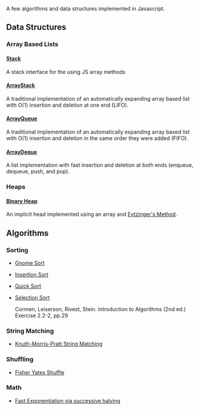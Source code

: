 A few algorithms and data structures implemented in Javascript.

## Data Structures

### Array Based Lists

#### [Stack](http://en.wikipedia.org/wiki/Stack_%28abstract_data_type%29)

A stack interface for the using JS array methods

#### [ArrayStack](http://opendatastructures.org/ods-java/2_1_ArrayStack_Fast_Stack_O.html)

A traditional implementation of an automatically expanding array based list
with O(1) insertion and deletion at one end (LIFO).

#### [ArrayQueue](http://opendatastructures.org/ods-java/2_3_ArrayQueue_Array_Based_.html)

A traditional implementation of an automatically expanding array based list
with O(1) insertion and deletion in the same order they were added
(FIFO).

#### [ArrayDeque](http://opendatastructures.org/ods-java/2_4_ArrayDeque_Fast_Deque_O.html)

A list implementation with fast insertion and deletion at both ends (enqueue,
dequeue, push, and pop).

### Heaps

#### [Binary Heap](http://opendatastructures.org/ods-java/10_1_BinaryHeap_Implicit_Bi.html)

An implicit head implemented using an array and
[Eytzinger's Method](http://en.wikipedia.org/wiki/Ahnentafel).


## Algorithms

### Sorting

* [Gnome Sort](http://en.wikipedia.org/wiki/Gnome_sort)

* [Insertion Sort](http://en.wikipedia.org/wiki/Insertion_sort)

* [Quick Sort](http://en.wikipedia.org/wiki/Quicksort)

* [Selection Sort](http://en.wikipedia.org/wiki/Selection_sort)

  Cormen, Leiserson, Rivest, Stein. Introduction to Algorithms (2nd ed.)
  Exercise 2.2-2, pp.29

### String Matching

* [Knuth-Morris-Pratt String Matching](http://en.wikipedia.org/wiki/Knuth%E2%80%93Morris%E2%80%93Pratt_algorithm)

### Shuffling

* [Fisher Yates
  Shuffle](http://en.wikipedia.org/wiki/Fisher%E2%80%93Yates_shuffle)

### Math

* [Fast Exponentiation via successive
  halving](http://mitpress.mit.edu/sicp/full-text/sicp/book/node18.html)

